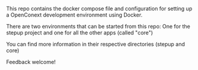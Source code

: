 This repo contains the docker compose file and configuration for setting up a OpenConext development environment using Docker.

There are two environments that can be started from this repo: One for the stepup project and one for all the other apps (called "core")

You can find more information in their respective directories (stepup and core)

Feedback welcome!
